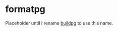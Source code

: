 # formatpg

Placeholder until I rename [buildpg](https://pypi.org/project/buildpg/) to use this name.
